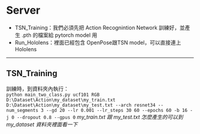 # Server

- TSN_Training：我們必須先把 Action Recognintion Network 訓練好，並產生 .pth 的檔案給 pytorch model 用
- Run_Hololens：裡面已經包含 OpenPose跟TSN model，可以直接連上 Hololens

***

## TSN_Training

訓練時，到資料夾內執行：  
```python main_two_class.py ucf101 RGB D:\Dataset\Action\my_dataset\my_train.txt D:\Dataset\Action\my_dataset\my_test.txt --arch resnet34 --num_segments 3 --gd 20 --lr 0.001 --lr_steps 30 60 --epochs 60 -b 16 -j 0 --dropout 0.8 --gpus 0```
*my_train.txt 跟 my_test.txt 怎麼產生的可以到 my_dataset 資料夾裡面看一下*
